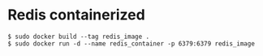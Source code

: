 # Redis containerized

```
$ sudo docker build --tag redis_image .
$ sudo docker run -d --name redis_container -p 6379:6379 redis_image
```
